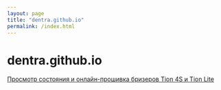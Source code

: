 ```yaml
---
layout: page
title: "dentra.github.io"
permalink: /index.html
---
```


# dentra.github.io

[Просмотр состояния и онлайн-прошивка бризеров Tion 4S и Tion Lite](/tion-web/)